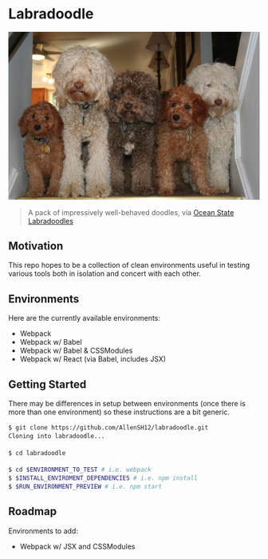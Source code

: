 # Labradoodle
![Labradoodles on parade](static/doodles.jpg)
> A pack of impressively well-behaved doodles, via [Ocean State Labradoodles](http://www.oceanstatelabradoodles.com/)

## Motivation
This repo hopes to be a collection of clean environments useful in testing various tools both in isolation and concert with each other.

## Environments
Here are the currently available environments:
- Webpack
- Webpack w/ Babel
- Webpack w/ Babel & CSSModules
- Webpack w/ React (via Babel, includes JSX)

## Getting Started
There may be differences in setup between environments (once there is more than one environment) so these instructions are a bit generic.

```sh
$ git clone https://github.com/AllenSH12/labradoodle.git
Cloning into labradoodle...

$ cd labradoodle

$ cd $ENVIRONMENT_TO_TEST # i.e. webpack
$ $INSTALL_ENVIROMENT_DEPENDENCIES # i.e. npm install
$ $RUN_ENVIRONMENT_PREVIEW # i.e. npm start

```

## Roadmap

Environments to add:
- Webpack w/ JSX and CSSModules
